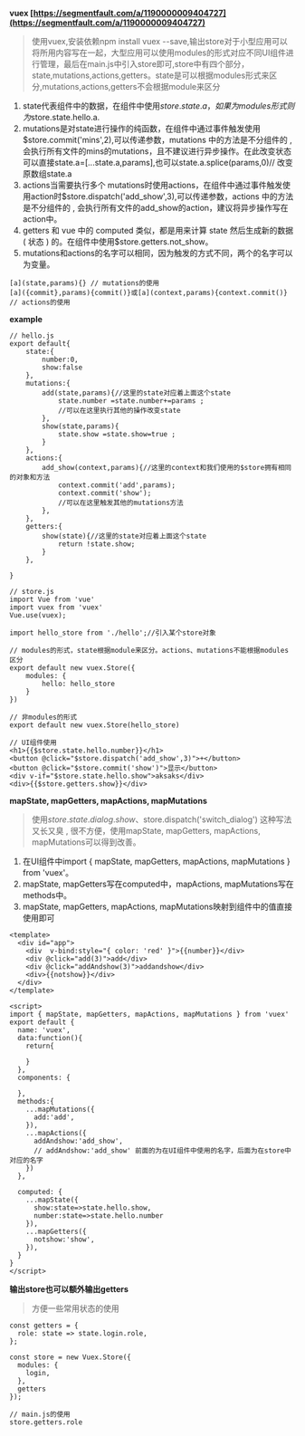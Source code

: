 **vuex [https://segmentfault.com/a/1190000009404727](https://segmentfault.com/a/1190000009404727)** 
> 使用vuex,安装依赖npm install vuex --save,输出store对于小型应用可以将所用内容写在一起，大型应用可以使用modules的形式对应不同UI组件进行管理，最后在main.js中引入store即可,store中有四个部分，state,mutations,actions,getters。state是可以根据modules形式来区分,mutations,actions,getters不会根据module来区分

1. state代表组件中的数据，在组件中使用$store.state.a，如果为modules形式则为$store.state.hello.a.
2. mutations是对state进行操作的纯函数，在组件中通过事件触发使用$store.commit('mins',2),可以传递参数，mutations 中的方法是不分组件的 , 会执行所有文件的mins的mutations，且不建议进行异步操作。在此改变状态可以直接state.a=[...state.a,params],也可以state.a.splice(params,0)// 改变原数组state.a
3. actions当需要执行多个 mutations时使用actions，在组件中通过事件触发使用action时$store.dispatch('add_show',3),可以传递参数，actions 中的方法是不分组件的 , 会执行所有文件的add_show的action，建议将异步操作写在action中。
4. getters 和 vue 中的 computed 类似，都是用来计算 state 然后生成新的数据 ( 状态 ) 的。在组件中使用$store.getters.not_show。
5. mutations和actions的名字可以相同，因为触发的方式不同，两个的名字可以为变量。
```
[a](state,params){} // mutations的使用
[a]({commit},params){commit()}或[a](context,params){context.commit()}  // actions的使用
```
**example**
```
// hello.js
export default{
    state:{
        number:0,
        show:false
    },
    mutations:{
        add(state,params){//这里的state对应着上面这个state
            state.number =state.number+=params ;
            //可以在这里执行其他的操作改变state
        },
        show(state,params){
            state.show =state.show=true ;
        }
    },
    actions:{
        add_show(context,params){//这里的context和我们使用的$store拥有相同的对象和方法
            context.commit('add',params);
            context.commit('show');
            //可以在这里触发其他的mutations方法
        },
    },
    getters:{
        show(state){//这里的state对应着上面这个state
            return !state.show;
        }
    },

}

// store.js
import Vue from 'vue'
import vuex from 'vuex'
Vue.use(vuex);

import hello_store from './hello';//引入某个store对象

// modules的形式，state根据module来区分。actions、mutations不能根据modules区分
export default new vuex.Store({
    modules: {
        hello: hello_store
    } 
})

// 非modules的形式
export default new vuex.Store(hello_store)

// UI组件使用
<h1>{{$store.state.hello.number}}</h1>
<button @click="$store.dispatch('add_show',3)">+</button>
<button @click="$store.commit('show')">显示</button>
<div v-if="$store.state.hello.show">aksaks</div>
<div>{{$store.getters.show}}</div>
```
**mapState, mapGetters, mapActions, mapMutations**
> 使用$store.state.dialog.show 、$store.dispatch('switch_dialog') 这种写法又长又臭 , 很不方便，使用mapState, mapGetters, mapActions, mapMutations可以得到改善。

1. 在UI组件中import { mapState, mapGetters, mapActions, mapMutations } from 'vuex'。
2. mapState, mapGetters写在computed中，mapActions, mapMutations写在methods中。
3. mapState, mapGetters, mapActions, mapMutations映射到组件中的值直接使用即可
```
<template>
  <div id="app">
    <div  v-bind:style="{ color: 'red' }">{{number}}</div>
    <div @click="add(3)">add</div>
    <div @click="addAndshow(3)">addandshow</div>
    <div>{{notshow}}</div>
  </div>
</template>

<script>
import { mapState, mapGetters, mapActions, mapMutations } from 'vuex'
export default {
  name: 'vuex',
  data:function(){
    return{
        
    }
  },
  components: {

  },
  methods:{
    ...mapMutations({
      add:'add',
    }),
    ...mapActions({
      addAndshow:'add_show',
      // addAndshow:'add_show' 前面的为在UI组件中使用的名字，后面为在store中对应的名字
    })
  },

  computed: {
    ...mapState({
      show:state=>state.hello.show,
      number:state=>state.hello.number
    }),
    ...mapGetters({
      notshow:'show',
    }),
  }
}
</script>
```
**输出store也可以额外输出getters**
> 方便一些常用状态的使用

```
const getters = {
  role: state => state.login.role,
};

const store = new Vuex.Store({
  modules: {
    login,
  },
  getters
});

// main.js的使用
store.getters.role
```